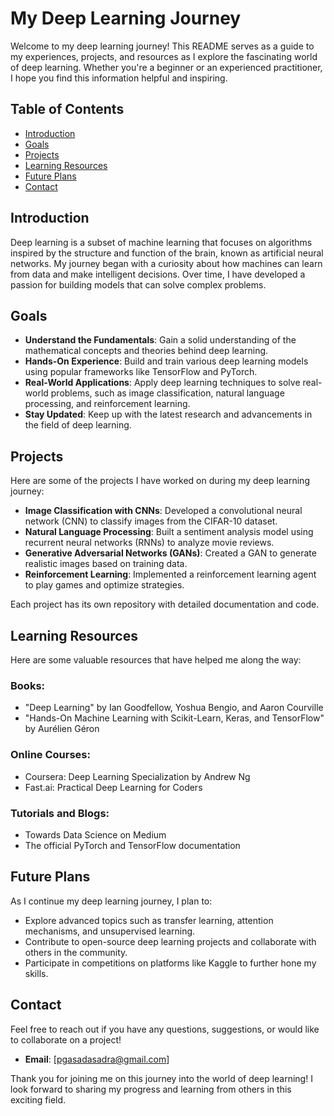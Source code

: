 # My Deep Learning Journey

Welcome to my deep learning journey! This README serves as a guide to my experiences, projects, and resources as I explore the fascinating world of deep learning. Whether you're a beginner or an experienced practitioner, I hope you find this information helpful and inspiring.

## Table of Contents

- [Introduction](#introduction)
- [Goals](#goals)
- [Projects](#projects)
- [Learning Resources](#learning-resources)
- [Future Plans](#future-plans)
- [Contact](#contact)

## Introduction

Deep learning is a subset of machine learning that focuses on algorithms inspired by the structure and function of the brain, known as artificial neural networks. My journey began with a curiosity about how machines can learn from data and make intelligent decisions. Over time, I have developed a passion for building models that can solve complex problems.

## Goals

- **Understand the Fundamentals**: Gain a solid understanding of the mathematical concepts and theories behind deep learning.
- **Hands-On Experience**: Build and train various deep learning models using popular frameworks like TensorFlow and PyTorch.
- **Real-World Applications**: Apply deep learning techniques to solve real-world problems, such as image classification, natural language processing, and reinforcement learning.
- **Stay Updated**: Keep up with the latest research and advancements in the field of deep learning.

## Projects

Here are some of the projects I have worked on during my deep learning journey:

- **Image Classification with CNNs**: Developed a convolutional neural network (CNN) to classify images from the CIFAR-10 dataset.
- **Natural Language Processing**: Built a sentiment analysis model using recurrent neural networks (RNNs) to analyze movie reviews.
- **Generative Adversarial Networks (GANs)**: Created a GAN to generate realistic images based on training data.
- **Reinforcement Learning**: Implemented a reinforcement learning agent to play games and optimize strategies.

Each project has its own repository with detailed documentation and code.

## Learning Resources

Here are some valuable resources that have helped me along the way:

### Books:

- "Deep Learning" by Ian Goodfellow, Yoshua Bengio, and Aaron Courville
- "Hands-On Machine Learning with Scikit-Learn, Keras, and TensorFlow" by Aurélien Géron

### Online Courses:

- Coursera: Deep Learning Specialization by Andrew Ng
- Fast.ai: Practical Deep Learning for Coders

### Tutorials and Blogs:

- Towards Data Science on Medium
- The official PyTorch and TensorFlow documentation

## Future Plans

As I continue my deep learning journey, I plan to:

- Explore advanced topics such as transfer learning, attention mechanisms, and unsupervised learning.
- Contribute to open-source deep learning projects and collaborate with others in the community.
- Participate in competitions on platforms like Kaggle to further hone my skills.

## Contact

Feel free to reach out if you have any questions, suggestions, or would like to collaborate on a project!

- **Email**: [pgasadasadra@gmail.com]

Thank you for joining me on this journey into the world of deep learning! I look forward to sharing my progress and learning from others in this exciting field.
